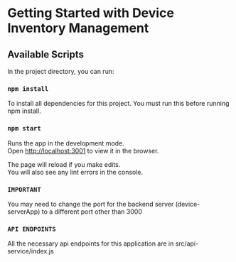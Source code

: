 # Getting Started with Device Inventory Management

## Available Scripts

In the project directory, you can run:

### `npm install`

To install all dependencies for this project. You must run this before running npm install.

### `npm start`

Runs the app in the development mode.\
Open [http://localhost:3001](http://localhost:3001) to view it in the browser.

The page will reload if you make edits.\
You will also see any lint errors in the console.

### `IMPORTANT`

You may need to change the port for the backend server (device-serverApp) to a different port other than 3000

### `API ENDPOINTS`

All the necessary api endpoints for this application are in src/api-service/index.js


